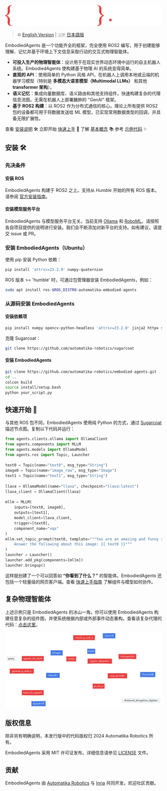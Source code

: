 <picture>
  <source media="(prefers-color-scheme: dark)" srcset="_static/EMBODIED_AGENTS_DARK.png">
  <source media="(prefers-color-scheme: light)" srcset="_static/EMBODIED_AGENTS_LIGHT.png">
  <img alt="EmbodiedAgents Logo." src="_static/EMBODIED_AGENTS_DARK.png">
</picture>
<br/>

> 🌐 [English Version](../README.md) | 🇯🇵 [日本語版](README.ja.md)

EmbodiedAgents 是一个功能齐全的框架，完全使用 ROS2 编写，用于创建能够理解、记忆并基于环境上下文信息采取行动的交互式物理智能体。

- **可投入生产的物理智能体**：设计用于在现实世界动态环境中运行的自主机器人系统。EmbodiedAgents 使构建基于物理 AI 的系统变得简单。
- **直观的 API**：使用简单的 Python 风格 API，在机器人上调用本地或云端的机器学习模型（特别是 **多模态大语言模型（Multimodal LLMs）** 和其他 **transformer 架构**）。
- **语义记忆**：集成向量数据库、语义路由和其他支持组件，快速构建复杂的代理信息流图。无需在机器人上部署臃肿的 "GenAI" 框架。
- **基于 ROS2 构建**：以 ROS2 作为分布式通信的核心。理论上所有提供 ROS2 包的设备都可用于将数据发送给 ML 模型，已实现常用数据类型的回调，并具备无限扩展性。

查看 [安装说明](https://automatika-robotics.github.io/embodied-agents/installation.html) 🛠️
立即开始 [快速上手](https://automatika-robotics.github.io/embodied-agents/quickstart.html) 🚀
了解 [基本概念](https://automatika-robotics.github.io/embodied-agents/basics.html) 📚
参考 [示例代码](https://automatika-robotics.github.io/embodied-agents/examples/index.html) ✨

## 安装 🛠️

### 先决条件

#### 安装 ROS

EmbodiedAgents 构建于 ROS2 之上。支持从 _Humble_ 开始的所有 ROS 版本。请参阅 [官方安装指南](https://docs.ros.org/en/iron/Installation.html)。

#### 安装模型服务平台

EmbodiedAgents 与模型服务平台无关。当前支持 [Ollama](https://ollama.com) 和 [RoboML](https://github.com/automatika-robotics/robo-ml)。请按照各自项目提供的说明进行安装。我们会不断添加对新平台的支持。如有建议，请提交 issue 或 PR。

### 安装 EmbodiedAgents（Ubuntu）

使用 pip 安装 Python 依赖：

```bash
pip install 'attrs>=23.2.0' numpy-quaternion
```

ROS 版本 >= 'humble' 时，可通过包管理器安装 EmbodiedAgents，例如：

```bash
sudo apt install ros-$ROS_DISTRO-automatika-embodied-agents
```

### 从源码安装 EmbodiedAgents

#### 安装依赖项

```bash
pip install numpy opencv-python-headless 'attrs>=23.2.0' jinja2 httpx setproctitle msgpack msgpack-numpy numpy-quaternion platformdirs tqdm
```

克隆 Sugarcoat：

```bash
git clone https://github.com/automatika-robotics/sugarcoat
```

#### 安装 EmbodiedAgents

```bash
git clone https://github.com/automatika-robotics/embodied-agents.git
cd ..
colcon build
source install/setup.bash
python your_script.py
```

## 快速开始 🚀

与其他 ROS 包不同，EmbodiedAgents 使用纯 Python 的方式，通过 [Sugarcoat](https://www.github.com/automatika-robotics/sugarcoat) 描述节点图。复制以下代码并运行：

```python
from agents.clients.ollama import OllamaClient
from agents.components import MLLM
from agents.models import OllamaModel
from agents.ros import Topic, Launcher

text0 = Topic(name="text0", msg_type="String")
image0 = Topic(name="image_raw", msg_type="Image")
text1 = Topic(name="text1", msg_type="String")

llava = OllamaModel(name="llava", checkpoint="llava:latest")
llava_client = OllamaClient(llava)

mllm = MLLM(
    inputs=[text0, image0],
    outputs=[text1],
    model_client=llava_client,
    trigger=[text0],
    component_name="vqa"
)
mllm.set_topic_prompt(text0, template="""You are an amazing and funny robot.
    Answer the following about this image: {{ text0 }}"""
)
launcher = Launcher()
launcher.add_pkg(components=[mllm])
launcher.bringup()
```

这样就创建了一个可以回答如 **“你看到了什么？”** 的智能体。EmbodiedAgents 还包括一个轻量级的网页客户端。查看 [快速上手指南](https://automatika-robotics.github.io/embodied-agents/quickstart.html) 了解组件与模型如何协作。

## 复杂物理智能体

上述示例只是 EmbodiedAgents 的冰山一角。你可以使用 EmbodiedAgents 构建任意复杂的组件图，并使系统根据内部或外部事件动态重构。查看该复杂代理的代码：[点击这里](https://automatika-robotics.github.io/embodied-agents/examples/complete.html)。

<picture>
  <source media="(prefers-color-scheme: dark)" srcset="_static/complete_dark.png">
  <source media="(prefers-color-scheme: light)" srcset="_static/complete_light.png">
  <img alt="Elaborate Agent" src="_static/complete_dark.png">
</picture>

## 版权信息

除非另有明确说明，本发行版中的代码版权归 2024 Automatika Robotics 所有。

EmbodiedAgents 采用 MIT 许可证发布。详细信息请参见 [LICENSE](LICENSE) 文件。

## 贡献

EmbodiedAgents 由 [Automatika Robotics](https://automatikarobotics.com/) 与 [Inria](https://inria.fr/) 共同开发。欢迎社区贡献。
